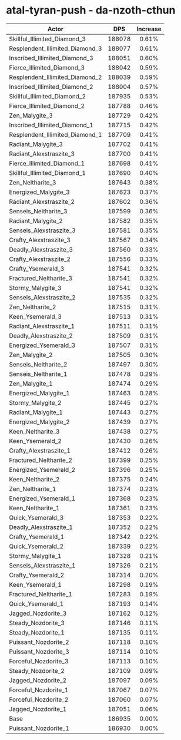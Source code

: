 # atal-tyran-push - da-nzoth-cthun
| Actor | DPS | Increase |
|---|:---:|:---:|
|Skillful_Illimited_Diamond_3|188078|0.61%|
|Resplendent_Illimited_Diamond_3|188077|0.61%|
|Inscribed_Illimited_Diamond_3|188051|0.60%|
|Fierce_Illimited_Diamond_3|188042|0.59%|
|Resplendent_Illimited_Diamond_2|188039|0.59%|
|Inscribed_Illimited_Diamond_2|188004|0.57%|
|Skillful_Illimited_Diamond_2|187935|0.53%|
|Fierce_Illimited_Diamond_2|187788|0.46%|
|Zen_Malygite_3|187729|0.42%|
|Inscribed_Illimited_Diamond_1|187715|0.42%|
|Resplendent_Illimited_Diamond_1|187709|0.41%|
|Radiant_Malygite_3|187702|0.41%|
|Radiant_Alexstraszite_3|187700|0.41%|
|Fierce_Illimited_Diamond_1|187698|0.41%|
|Skillful_Illimited_Diamond_1|187690|0.40%|
|Zen_Neltharite_3|187643|0.38%|
|Energized_Malygite_3|187623|0.37%|
|Radiant_Alexstraszite_2|187602|0.36%|
|Senseis_Neltharite_3|187599|0.36%|
|Radiant_Malygite_2|187582|0.35%|
|Senseis_Alexstraszite_3|187581|0.35%|
|Crafty_Alexstraszite_3|187567|0.34%|
|Deadly_Alexstraszite_3|187560|0.33%|
|Crafty_Alexstraszite_2|187556|0.33%|
|Crafty_Ysemerald_3|187541|0.32%|
|Fractured_Neltharite_3|187541|0.32%|
|Stormy_Malygite_3|187541|0.32%|
|Senseis_Alexstraszite_2|187535|0.32%|
|Zen_Neltharite_2|187515|0.31%|
|Keen_Ysemerald_3|187513|0.31%|
|Radiant_Alexstraszite_1|187511|0.31%|
|Deadly_Alexstraszite_2|187509|0.31%|
|Energized_Ysemerald_3|187507|0.31%|
|Zen_Malygite_2|187505|0.30%|
|Senseis_Neltharite_2|187497|0.30%|
|Senseis_Neltharite_1|187478|0.29%|
|Zen_Malygite_1|187474|0.29%|
|Energized_Malygite_1|187463|0.28%|
|Stormy_Malygite_2|187445|0.27%|
|Radiant_Malygite_1|187443|0.27%|
|Energized_Malygite_2|187439|0.27%|
|Keen_Neltharite_3|187438|0.27%|
|Keen_Ysemerald_2|187430|0.26%|
|Crafty_Alexstraszite_1|187412|0.26%|
|Fractured_Neltharite_2|187399|0.25%|
|Energized_Ysemerald_2|187396|0.25%|
|Keen_Neltharite_2|187375|0.24%|
|Zen_Neltharite_1|187374|0.23%|
|Energized_Ysemerald_1|187368|0.23%|
|Keen_Neltharite_1|187361|0.23%|
|Quick_Ysemerald_3|187353|0.22%|
|Deadly_Alexstraszite_1|187352|0.22%|
|Crafty_Ysemerald_1|187342|0.22%|
|Quick_Ysemerald_2|187339|0.22%|
|Stormy_Malygite_1|187328|0.21%|
|Senseis_Alexstraszite_1|187326|0.21%|
|Crafty_Ysemerald_2|187314|0.20%|
|Keen_Ysemerald_1|187298|0.19%|
|Fractured_Neltharite_1|187283|0.19%|
|Quick_Ysemerald_1|187193|0.14%|
|Jagged_Nozdorite_3|187162|0.12%|
|Steady_Nozdorite_3|187146|0.11%|
|Steady_Nozdorite_1|187135|0.11%|
|Puissant_Nozdorite_2|187118|0.10%|
|Puissant_Nozdorite_3|187114|0.10%|
|Forceful_Nozdorite_3|187113|0.10%|
|Steady_Nozdorite_2|187109|0.09%|
|Jagged_Nozdorite_2|187097|0.09%|
|Forceful_Nozdorite_1|187067|0.07%|
|Forceful_Nozdorite_2|187060|0.07%|
|Jagged_Nozdorite_1|187051|0.06%|
|Base|186935|0.00%|
|Puissant_Nozdorite_1|186930|0.00%|
